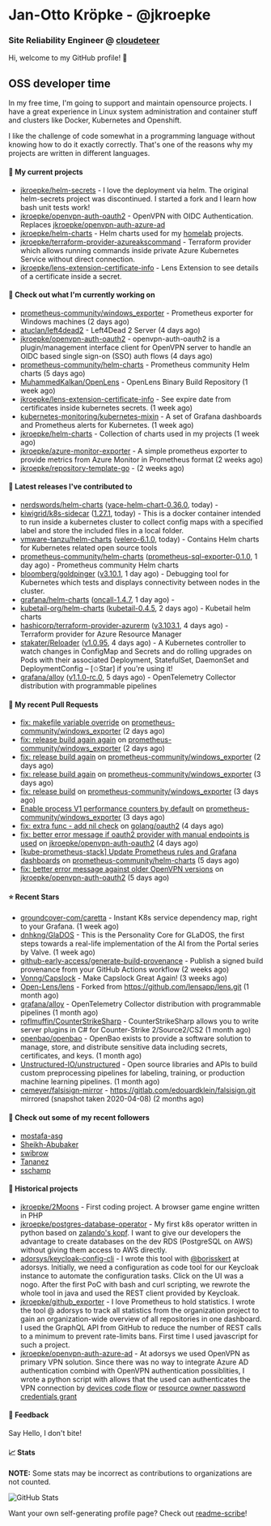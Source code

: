 # Jan-Otto Kröpke - @jkroepke
### Site Reliability Engineer @ [cloudeteer](https://cloudeteer.de/)

Hi, welcome to my GitHub profile! 👋

## OSS developer time
In my free time, I'm going to support and maintain opensource projects. I have a great experience in Linux system administration and container stuff and clusters like Docker, Kubernetes and Openshift.

I like the challenge of code somewhat in a programming language without knowing how to do it exactly correctly. That's one of the reasons why my projects are written in different languages.

#### 🌱 My current projects
- [jkroepke/helm-secrets](https://github.com/jkroepke/helm-secrets) - I love the deployment via helm. The original helm-secrets project was discontinued. I started a fork and I learn how bash unit tests work!
- [jkroepke/openvpn-auth-oauth2](https://github.com/jkroepke/openvpn-auth-oauth2) - OpenVPN with OIDC Authentication. Replaces  [jkroepke/openvpn-auth-azure-ad](https://github.com/jkroepke/openvpn-auth-azure-ad) 
- [jkroepke/helm-charts](https://github.com/jkroepke/helm-charts) - Helm charts used for my [homelab](https://github.com/jkroepke/homelab) projects.
- [jkroepke/terraform-provider-azureakscommand](https://github.com/jkroepke/terraform-provider-azureakscommand) - Terraform provider which allows running commands inside private Azure Kubernetes Service without direct connection.
- [jkroepke/lens-extension-certificate-info](https://github.com/jkroepke/lens-extension-certificate-info) - Lens Extension to see details of a certificate inside a secret.

#### 👷 Check out what I'm currently working on

- [prometheus-community/windows_exporter](https://github.com/prometheus-community/windows_exporter) - Prometheus exporter for Windows machines (2 days ago)
- [atuclan/left4dead2](https://github.com/atuclan/left4dead2) - Left4Dead 2 Server (4 days ago)
- [jkroepke/openvpn-auth-oauth2](https://github.com/jkroepke/openvpn-auth-oauth2) - openvpn-auth-oauth2 is a plugin/management interface client for OpenVPN server to handle an OIDC based single sign-on (SSO) auth flows (4 days ago)
- [prometheus-community/helm-charts](https://github.com/prometheus-community/helm-charts) - Prometheus community Helm charts (5 days ago)
- [MuhammedKalkan/OpenLens](https://github.com/MuhammedKalkan/OpenLens) - OpenLens Binary Build Repository (1 week ago)
- [jkroepke/lens-extension-certificate-info](https://github.com/jkroepke/lens-extension-certificate-info) - See expire date from certificates inside kubernetes secrets. (1 week ago)
- [kubernetes-monitoring/kubernetes-mixin](https://github.com/kubernetes-monitoring/kubernetes-mixin) -  A set of Grafana dashboards and Prometheus alerts for Kubernetes. (1 week ago)
- [jkroepke/helm-charts](https://github.com/jkroepke/helm-charts) - Collection of charts used in my projects (1 week ago)
- [jkroepke/azure-monitor-exporter](https://github.com/jkroepke/azure-monitor-exporter) - A simple prometheus exporter to provide metrics from Azure Monitor in Prometheus format (2 weeks ago)
- [jkroepke/repository-template-go](https://github.com/jkroepke/repository-template-go) -  (2 weeks ago)

#### 🔭 Latest releases I've contributed to

- [nerdswords/helm-charts](https://github.com/nerdswords/helm-charts) ([yace-helm-chart-0.36.0](https://github.com/nerdswords/helm-charts/releases/tag/yace-helm-chart-0.36.0), today) - 
- [kiwigrid/k8s-sidecar](https://github.com/kiwigrid/k8s-sidecar) ([1.27.1](https://github.com/kiwigrid/k8s-sidecar/releases/tag/1.27.1), today) - This is a docker container intended to run inside a kubernetes cluster to collect config maps with a specified label and store the included files in a local folder.
- [vmware-tanzu/helm-charts](https://github.com/vmware-tanzu/helm-charts) ([velero-6.1.0](https://github.com/vmware-tanzu/helm-charts/releases/tag/velero-6.1.0), today) - Contains Helm charts for Kubernetes related open source tools
- [prometheus-community/helm-charts](https://github.com/prometheus-community/helm-charts) ([prometheus-sql-exporter-0.1.0](https://github.com/prometheus-community/helm-charts/releases/tag/prometheus-sql-exporter-0.1.0), 1 day ago) - Prometheus community Helm charts
- [bloomberg/goldpinger](https://github.com/bloomberg/goldpinger) ([v3.10.1](https://github.com/bloomberg/goldpinger/releases/tag/v3.10.1), 1 day ago) - Debugging tool for Kubernetes which tests and displays connectivity between nodes in the cluster.
- [grafana/helm-charts](https://github.com/grafana/helm-charts) ([oncall-1.4.7](https://github.com/grafana/helm-charts/releases/tag/oncall-1.4.7), 1 day ago) - 
- [kubetail-org/helm-charts](https://github.com/kubetail-org/helm-charts) ([kubetail-0.4.5](https://github.com/kubetail-org/helm-charts/releases/tag/kubetail-0.4.5), 2 days ago) - Kubetail helm charts
- [hashicorp/terraform-provider-azurerm](https://github.com/hashicorp/terraform-provider-azurerm) ([v3.103.1](https://github.com/hashicorp/terraform-provider-azurerm/releases/tag/v3.103.1), 4 days ago) - Terraform provider for Azure Resource Manager
- [stakater/Reloader](https://github.com/stakater/Reloader) ([v1.0.95](https://github.com/stakater/Reloader/releases/tag/v1.0.95), 4 days ago) - A Kubernetes controller to watch changes in ConfigMap and Secrets and do rolling upgrades on Pods with their associated Deployment, StatefulSet, DaemonSet and DeploymentConfig – [✩Star] if you&#39;re using it!
- [grafana/alloy](https://github.com/grafana/alloy) ([v1.1.0-rc.0](https://github.com/grafana/alloy/releases/tag/v1.1.0-rc.0), 5 days ago) - OpenTelemetry Collector distribution with programmable pipelines

#### 🔨 My recent Pull Requests

- [fix: makefile variable override](https://github.com/prometheus-community/windows_exporter/pull/1482) on [prometheus-community/windows_exporter](https://github.com/prometheus-community/windows_exporter) (2 days ago)
- [fix: release build again again](https://github.com/prometheus-community/windows_exporter/pull/1481) on [prometheus-community/windows_exporter](https://github.com/prometheus-community/windows_exporter) (2 days ago)
- [fix: release build again](https://github.com/prometheus-community/windows_exporter/pull/1480) on [prometheus-community/windows_exporter](https://github.com/prometheus-community/windows_exporter) (2 days ago)
- [fix: release build again](https://github.com/prometheus-community/windows_exporter/pull/1479) on [prometheus-community/windows_exporter](https://github.com/prometheus-community/windows_exporter) (3 days ago)
- [fix: release build](https://github.com/prometheus-community/windows_exporter/pull/1478) on [prometheus-community/windows_exporter](https://github.com/prometheus-community/windows_exporter) (3 days ago)
- [Enable process V1 performance counters by default](https://github.com/prometheus-community/windows_exporter/pull/1477) on [prometheus-community/windows_exporter](https://github.com/prometheus-community/windows_exporter) (3 days ago)
- [fix: extra func - add nil check](https://github.com/golang/oauth2/pull/722) on [golang/oauth2](https://github.com/golang/oauth2) (4 days ago)
- [fix: better error message if oauth2 provider with manual endpoints is used](https://github.com/jkroepke/openvpn-auth-oauth2/pull/269) on [jkroepke/openvpn-auth-oauth2](https://github.com/jkroepke/openvpn-auth-oauth2) (4 days ago)
- [[kube-prometheus-stack] Update Prometheus rules and Grafana dashboards](https://github.com/prometheus-community/helm-charts/pull/4531) on [prometheus-community/helm-charts](https://github.com/prometheus-community/helm-charts) (5 days ago)
- [fix: better error message against older OpenVPN versions](https://github.com/jkroepke/openvpn-auth-oauth2/pull/267) on [jkroepke/openvpn-auth-oauth2](https://github.com/jkroepke/openvpn-auth-oauth2) (5 days ago)

#### ⭐ Recent Stars

- [groundcover-com/caretta](https://github.com/groundcover-com/caretta) - Instant K8s service dependency map, right to your Grafana. (1 week ago)
- [dnhkng/GlaDOS](https://github.com/dnhkng/GlaDOS) - This is the Personality Core for GLaDOS, the first steps towards a real-life implementation of the AI from the Portal series by Valve. (1 week ago)
- [github-early-access/generate-build-provenance](https://github.com/github-early-access/generate-build-provenance) - Publish a signed build provenance from your GitHub Actions workflow (2 weeks ago)
- [Vonng/Capslock](https://github.com/Vonng/Capslock) - Make Capslock Great Again! (3 weeks ago)
- [Open-Lens/lens](https://github.com/Open-Lens/lens) - Forked from https://github.com/lensapp/lens.git (1 month ago)
- [grafana/alloy](https://github.com/grafana/alloy) - OpenTelemetry Collector distribution with programmable pipelines (1 month ago)
- [roflmuffin/CounterStrikeSharp](https://github.com/roflmuffin/CounterStrikeSharp) - CounterStrikeSharp allows you to write server plugins in C# for Counter-Strike 2/Source2/CS2 (1 month ago)
- [openbao/openbao](https://github.com/openbao/openbao) - OpenBao exists to provide a software solution to manage, store, and distribute sensitive data including secrets, certificates, and keys. (1 month ago)
- [Unstructured-IO/unstructured](https://github.com/Unstructured-IO/unstructured) - Open source libraries and APIs to build custom preprocessing pipelines for labeling, training, or production machine learning pipelines.  (1 month ago)
- [cemeyer/falsisign-mirror](https://github.com/cemeyer/falsisign-mirror) - https://gitlab.com/edouardklein/falsisign.git mirrored (snapshot taken 2020-04-08) (2 months ago)

#### 👯 Check out some of my recent followers

- [mostafa-asg](https://github.com/mostafa-asg)
- [Sheikh-Abubaker](https://github.com/Sheikh-Abubaker)
- [swibrow](https://github.com/swibrow)
- [Tananez](https://github.com/Tananez)
- [sschamp](https://github.com/sschamp)

#### 📜 Historical projects
- [jkroepke/2Moons](https://github.com/jkroepke/2Moons) - First coding project. A browser game engine written in PHP
- [jkroepke/postgres-database-operator](https://github.com/jkroepke/postgres-database-operator) - My first k8s operator written in python based on [zalando's kopf](https://github.com/zalando-incubator/kopf). I want to give our developers the advantage to create databases on the dev RDS (PostgreSQL on AWS) without giving them access to AWS directly.
- [adorsys/keycloak-config-cli](https://github.com/adorsys/keycloak-config-cli) - I wrote this tool with [@borisskert](https://github.com/borisskert) at adorsys. Initially, we need a configuration as code tool for our Keycloak instance to automate the configuration tasks. Click on the UI was a nogo. After the first PoC with bash and curl scripting, we rewrote the whole tool in java and used the REST client provided by Keycloak.
- [jkroepke/github_exporter](https://github.com/jkroepke/github_exporter) - I love Prometheus to hold statistics. I wrote the tool @ adorsys to track all statistics from the organization project to gain an organization-wide overview of all repositories in one dashboard. I used the GraphQL API from GitHub to reduce the number of REST calls to a minimum to prevent rate-limits bans. First time I used javascript for such a project.
- [jkroepke/openvpn-auth-azure-ad](https://github.com/jkroepke/openvpn-auth-azure-ad) - At adorsys we used OpenVPN as primary VPN solution. Since there was no way to integrate Azure AD authentication combind with OpenVPN authentication possiblities, I wrote a python script with allows that the used can authenticates the VPN connection by [devices code flow](https://docs.microsoft.com/en-us/azure/active-directory/develop/v2-oauth2-device-code) or [resource owner password credentials grant](https://docs.microsoft.com/en-us/azure/active-directory/develop/v2-oauth-ropc)

#### 💬 Feedback

Say Hello, I don't bite!

#### 📈 Stats

**NOTE:** Some stats may be incorrect as contributions to organizations
are not counted.

![GitHub Stats](https://github-readme-stats.vercel.app/api?username=jkroepke&count_private=false&theme=tokyonight&show_icons=true)

Want your own self-generating profile page? Check out [readme-scribe](https://github.com/muesli/readme-scribe)!
